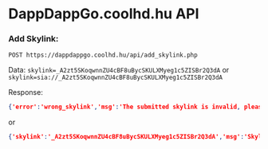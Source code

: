 # DappDappGo.coolhd.hu API

### Add Skylink:

`POST https://dappdappgo.coolhd.hu/api/add_skylink.php`

Data: `skylink=_A2zt5SKoqwnnZU4cBF8uBycSKULXMyeg1c5ZISBr2Q3dA` or `skylink=sia://_A2zt5SKoqwnnZU4cBF8uBycSKULXMyeg1c5ZISBr2Q3dA`

Response:

``` json
{'error':'wrong_skylink','msg':'The submitted skylink is invalid, please submit 'sia:{46 char}' or '{46 char}' via POST. Please do NOT submit urls with portal domains.'}
```
or
``` json
{'skylink':'_A2zt5SKoqwnnZU4cBF8uBycSKULXMyeg1c5ZISBr2Q3dA','msg':'Skylink added successfully to the updater queue. Thank you!'}
```